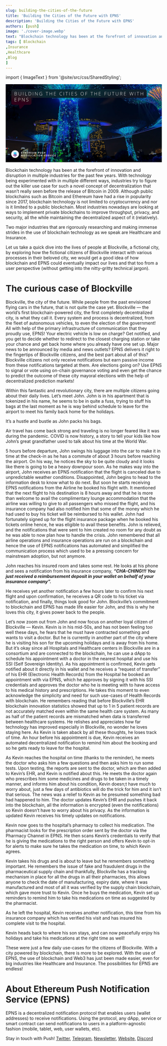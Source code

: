 ```yaml
---
slug: building-the-cities-of-the-future
title: 'Building the Cities of the Future with EPNS'
description: 'Building the Cities of the Future with EPNS'
authors: [push]
image: './cover-image.webp'
text: "Blockchain technology has been at the forefront of innovation and disruption in multiple industries for the past few years. "
tags: [ Blockchain
,Insurance
,Healthcare
,Blog
]
---
```


import { ImageText } from '@site/src/css/SharedStyling';

![Cover Image of Building the Cities of the Future with EPNS](./cover-image.webp)

<!--truncate-->

Blockchain technology has been at the forefront of innovation and disruption in multiple industries for the past few years. With technology being experimented with in multiple different ways, industries try to figure out the killer use case for such a novel concept of decentralization that wasn’t really seen before the release of Bitcoin in 2009. Although public blockchains such as Bitcoin and Ethereum have had a rise in popularity since 2017, blockchain technology is not limited to cryptocurrency and nor is it limited to a public blockchain. Most industries nowadays are looking at ways to implement private blockchains to improve throughput, privacy, and security, all the while maintaining the decentralized aspect of it (relatively).

Two major industries that are rigorously researching and making immense strides in the use of blockchain technology as we speak are Healthcare and Insurance.

Let us take a quick dive into the lives of people at Blockville, a fictional city, by exploring how the fictional citizens of Blockville interact with various processes in their beloved city, we would get a good idea of how blockchain and EPNS could eventually impact our lives and that too from a user perspective (without getting into the nitty-gritty technical jargon).

# **The curious case of Blockville**

Blockville, the city of the future. While people from the past envisioned flying cars in the future, that is not quite the case yet. Blockville — the world’s first blockchain-powered city, the first completely decentralized city, is what they call it. Every system and process is decentralized, from the fleet of autonomous vehicles, to even the election of the government! All with help of the primary infrastructure of communication that they proudly use, EPNS! Your electric vehicle is low on charge? Get notified, and you get to decide whether to redirect to the closest charging station or take your chance and get back home where you already have one set up. Major news to be announced by media and news outlets? EPNS delivers it right to the fingertips of Blockville citizens, and the best part about all of this? Blockville citizens not only receive notifications but earn passive income from these notifications targeted at them. Are elections going on? Use EPNS to signal or vote using on-chain governance voting and even get the chance to predict the outcome of these city mayoral elections with the help of decentralized prediction markets!

Within this fantastic and revolutionary city, there are multiple citizens going about their daily lives. Let’s meet John. John is in his apartment that is tokenized in his name, he seems to be in quite a fuss, trying to stuff his bags at the last moment as he is way behind schedule to leave for the airport to meet his family back home for the holidays.

It’s a hustle and bustle as John packs his bags.

Air travel has come back strong and traveling is no longer feared like it was during the pandemic. COVID is now history, a story to tell your kids like how John’s great grandfather used to talk about his time at the World War.

5 hours before departure, John swings his luggage into the car to make it in time at the check-in as he has a commute of about 3 hours before reaching the airport. On his way, he notices the sky to be quite cloudy and it looks like there is going to be a heavy downpour soon. As he makes way into the airport, John receives an EPNS notification that the flight is canceled due to unpredictable weather conditions. Disappointed, John begins to head to the information desk to know what to do next. But soon he starts receiving EPNS notifications from the Airline he booked his flight with. It mentioned that the next flight to his destination is 8 hours away and that he is more than welcome to avail the complimentary lounge accommodation that the airline was willing to give to all passengers who missed the flight, and his insurance company had also notified him that some of the money which he had used to buy his ticket will be reimbursed to his wallet. John had fortunately signed up for the flight insurance package when he booked his tickets online hence, he was eligible to avail these benefits. John is relieved, and the notifications that were sent to him created no room for any doubt as he was able to now plan how to handle the crisis. John remembered that all airline operations and insurance operations are run on a blockchain and hence the use of EPNS notifications has automated and simplified the communication process which used to be a pressing concern for mainstream adoption, but not anymore.

John reaches his insured room and takes some rest. He looks at his phone and sees a notification from his insurance company, **_“CHA-CHING!!! You just received a reimbursement deposit in your wallet on behalf of your insurance company”._**

He receives yet another notification a few hours later to confirm his next flight and upon confirmation, he receives a QR code to his ticket via notification, and finally, things look good for John. Blockville’s commitment to blockchain and EPNS has made life easier for John, and this is why he loves this city, it gives power back to the people.

Let’s now zoom out from John and now focus on another loyal citizen of Blockville — Kevin. Kevin is in his mid-50s, and has not been feeling too well these days, he fears that he must have contracted something and wants to visit a doctor. But he is currently in another part of the city where he is visiting his son for the upcoming holidays and is away from his home. But it’s okay since all Hospitals and Healthcare centers in Blockville are in a consortium and are connected to the blockchain, he can use a dApp to schedule his appointment with a doctor in the nearest hospital and use his SSI (Self Sovereign Identity). As his appointment is confirmed, Kevin gets notified about it directly in his wallet and he receives a “request of transfer” of his EHR (Electronic Health Records) from the Hospital he booked an appointment with via EPNS, which he approves by signing it with his SSI credentials and approves the doctor who he is meeting with to have access to his medical history and prescriptions. He takes this moment to even acknowledge the simplicity and need for such use-cases of Health Records with blockchain. He remembers reading that before Blockville’s EHR blockchain innovation statistics showed that up to 1 in 5 patient records are not accurately matched even within the same health care system. As many as half of the patient records are mismatched when data is transferred between healthcare systems. He relishes and appreciates how far technology has improved especially in Blockville, no wonder he loves staying here. As Kevin is taken aback by all these thoughts, he loses track of time. An hour before his appointment is due, Kevin receives an automated decentralized notification to remind him about the booking and so he gets ready to leave for the hospital.

As Kevin reaches the hospital on time (thanks to the reminder), he meets the doctor who asks him a few questions and then asks him to run some tests. Upon testing, the reports are sent to the doctor, which are then added to Kevin’s EHR, and Kevin is notified about this. He meets the doctor again who prescribes him some medicines and drugs to be taken in a timely manner, and informs him about his condition, Kevin doesn;t have much to worry about, just a few days of antibiotics will do the trick for him and it isn’t that serious. The news was a relief to Kevin as he presumed something bad had happened to him. The doctor updates Kevin’s EHR and pushes it back into the blockchain, all the information is encrypted (even the notifications) so Kevin doesn’t have to worry about his privacy. As the information is updated Kevin receives his timely updates on notifications.

Kevin now goes to the hospital’s pharmacy to collect his medication. The pharmacist looks for the prescription order sent by the doctor via the Pharmacy Channel in EPNS. He then scans Kevin’s credentials to verify that he is giving the medications to the right person and offers Kevin to opt-in for alerts to make sure he takes the medication on time, to which Kevin agrees.

Kevin takes his drugs and is about to leave but he remembers something important. He remembers the issue of fake and fraudulent drugs in the pharmaceutical supply chain and thankfully, Blockville has a tracking mechanism in place for all the drugs in all their pharmacies, this allows anyone to check the date of manufacturing, expiry date, where it was manufactured and most of all it was verified by the supply chain blockchain, which gave more trust to Kevin. Once he buys the medication, Kevin set up reminders to remind him to take his medications on time as suggested by the pharmacist.

As he left the hospital, Kevin receives another notification, this time from his insurance company which has verified his visit and has insured his complete visit to the hospital.

Kevin heads back to where his son stays, and can now peacefully enjoy his holidays and take his medications at the right time as well!

These were just a few daily use-cases for the citizens of Blockville. With a city powered by blockchain, there is more to be explored. With the use of EPNS, the use of blockchain and Web3 has just been made easier, even for big industries like Healthcare and Insurance. The possibilities for EPNS are endless!

# About Ethereum Push Notification Service (EPNS)

EPNS is a decentralized notification protocol that enables users (wallet addresses) to receive notifications. Using the protocol, any dApp, service or smart contract can send notifications to users in a platform-agnostic fashion (mobile, tablet, web, user wallets, etc).

Stay in touch with Push! [Twitter](http://x.com/pushprotocol), [Telegram](https://t.me/epnsproject), [Newsletter](https://epns.substack.com/), [Website,](http://epns.io/) [Discord](https://discord.gg/YVPB99F9W5)

